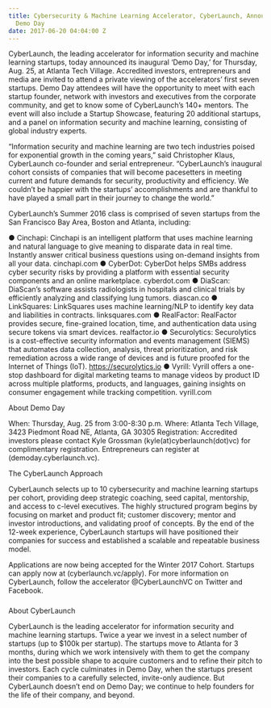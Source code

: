 ```yaml
---
title: Cybersecurity & Machine Learning Accelerator, CyberLaunch, Announces Inaugural
  Demo Day
date: 2017-06-20 04:04:00 Z
---
```


CyberLaunch, the leading accelerator for information security and machine learning startups, today announced its inaugural ‘Demo Day,’ for Thursday, Aug. 25, at Atlanta Tech Village. Accredited investors, entrepreneurs and media are invited to attend a private viewing of the accelerators’ first seven startups. Demo Day attendees will have the opportunity to meet with each startup founder, network with investors and executives from the corporate community, and get to know some of CyberLaunch’s 140+ mentors. The event will also include a Startup Showcase, featuring 20 additional startups, and a panel on information security and machine learning, consisting of global industry experts.

“Information security and machine learning are two tech industries poised for exponential growth in the coming years,” said Christopher Klaus, CyberLaunch co-founder and serial entrepreneur. “CyberLaunch’s inaugural cohort consists of companies that will become pacesetters in meeting current and future demands for security, productivity and efficiency. We couldn’t be happier with the startups’ accomplishments and are thankful to have played a small part in their journey to change the world.”

CyberLaunch’s Summer 2016 class is comprised of seven startups from the San Francisco Bay Area, Boston and Atlanta, including:

●    Cinchapi: Cinchapi is an intelligent platform that uses machine learning and natural language to give meaning to disparate data in real time. Instantly answer critical business questions using on-demand insights from all your data. cinchapi.com
●    CyberDot: CyberDot helps SMBs address cyber security risks by providing a platform with essential security components and an online marketplace. cyberdot.com
●    DiaScan: DiaScan’s software assists radiologists in hospitals and clinical trials by efficiently analyzing and classifying lung tumors. diascan.co
●    LinkSquares: LinkSquares uses machine learning/NLP to identify key data and liabilities in contracts. linksquares.com
●    RealFactor: RealFactor provides secure, fine-grained location, time, and authentication data using secure tokens via smart devices. realfactor.io
●    Securolytics: Securolytics is a cost-effective security information and events management (SIEMS) that automates data collection, analysis, threat prioritization, and risk remediation across a wide range of devices and is future proofed for the Internet of Things (IoT). https://securolytics.io
●    Vyrill: Vyrill offers a one-stop dashboard for digital marketing teams to manage videos by product ID across multiple platforms, products, and languages, gaining insights on consumer engagement while tracking competition. vyrill.com

About Demo Day 

When: Thursday, Aug. 25 from 3:00-8:30 p.m. 
Where: Atlanta Tech Village, 3423 Piedmont Road NE, Atlanta, GA 30305 
Registration: Accredited investors please contact Kyle Grossman (kyle(at)cyberlaunch(dot)vc) for complimentary registration. Entrepreneurs can register at (demoday.cyberlaunch.vc).

The CyberLaunch Approach 

CyberLaunch selects up to 10 cybersecurity and machine learning startups per cohort, providing deep strategic coaching, seed capital, mentorship, and access to c-level executives. The highly structured program begins by focusing on market and product fit; customer discovery; mentor and investor introductions, and validating proof of concepts. By the end of the 12-week experience, CyberLaunch startups will have positioned their companies for success and established a scalable and repeatable business model.

Applications are now being accepted for the Winter 2017 Cohort. Startups can apply now at (cyberlaunch.vc/apply). For more information on CyberLaunch, follow the accelerator @CyberLaunchVC on Twitter and Facebook. 

###

About CyberLaunch 

CyberLaunch is the leading accelerator for information security and machine learning startups. Twice a year we invest in a select number of startups (up to $100k per startup). The startups move to Atlanta for 3 months, during which we work intensively with them to get the company into the best possible shape to acquire customers and to refine their pitch to investors. Each cycle culminates in Demo Day, when the startups present their companies to a carefully selected, invite-only audience. But CyberLaunch doesn’t end on Demo Day; we continue to help founders for the life of their company, and beyond.